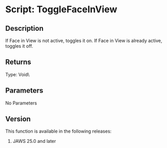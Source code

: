 # Script: ToggleFaceInView

## Description

If Face in View is not active, toggles it on. If Face in View is already
active, toggles it off.

## Returns

Type: Void\

## Parameters

No Parameters

## Version

This function is available in the following releases:

1.  JAWS 25.0 and later
